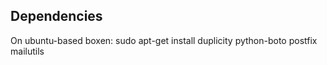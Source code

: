 ## Dependencies

On ubuntu-based boxen:
sudo apt-get install duplicity python-boto postfix mailutils
